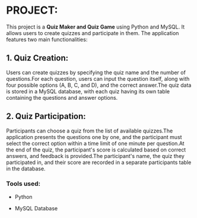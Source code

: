 # PROJECT:
This project is a **Quiz Maker and Quiz Game** using Python and MySQL. It allows users to create quizzes and participate in them. The application features two main functionalities:
## 1. Quiz Creation:
Users can create quizzes by specifying the quiz name and the number of questions.For each question, users can input the question itself, along with four possible options (A, B, C, and D), and the correct answer.The quiz data is stored in a MySQL database, with each quiz having its own table containing the questions and answer options.
## 2. Quiz Participation:
Participants can choose a quiz from the list of available quizzes.The application presents the questions one by one, and the participant must select the correct option within a time limit of one minute per question.At the end of the quiz, the participant's score is calculated based on correct answers, and feedback is provided.The participant's name, the quiz they participated in, and their score are recorded in a separate participants table in the database.
### Tools used:
- Python   

- MySQL Database
